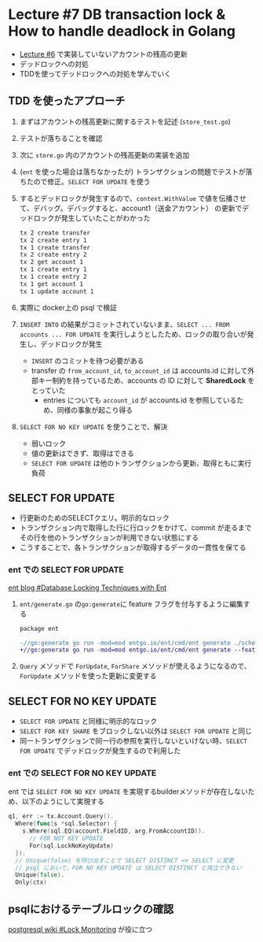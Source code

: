 # Lecture #7 DB transaction lock & How to handle deadlock in Golang

- [Lecture #6](./6.md) で実装していないアカウントの残高の更新
- デッドロックへの対処
- TDDを使ってデッドロックへの対処を学んでいく

## TDD を使ったアプローチ

1. まずはアカウントの残高更新に関するテストを記述 (`store_test.go`)
1. テストが落ちることを確認
1. 次に `store.go` 内のアカウントの残高更新の実装を追加
1. (`ent` を使った場合は落ちなかったが) トランザクションの問題でテストが落ちたので修正。`SELECT FOR UPDATE` を使う
1. するとデッドロックが発生するので、`context.WithValue` で値を伝播させて、デバッグ。デバッグすると、account1（送金アカウント） の更新でデッドロックが発生していたことがわかった

    ```bash
    tx 2 create transfer
    tx 2 create entry 1
    tx 1 create transfer
    tx 2 create entry 2
    tx 2 get account 1
    tx 1 create entry 1
    tx 1 create entry 2
    tx 1 get account 1
    tx 1 update account 1
    ```

1. 実際に docker上の psql で検証
1. `INSERT INTO` の結果がコミットされていないまま、`SELECT ... FROM accounts ... FOR UPDATE` を実行しようとしたため、ロックの取り合いが発生し、デッドロックが発生
    - `INSERT` のコミットを待つ必要がある
    - transfer の `from_account_id`, `to_account_id` は accounts.id に対して外部キー制約を持っているため、accounts の ID に対して __SharedLock__ をとっていた
      - entries についても `account_id` が accounts.id を参照しているため、同様の事象が起こり得る
1. `SELECT FOR NO KEY UPDATE` を使うことで、解決
    - 弱いロック
    - 値の更新はできず、取得はできる
    - `SELECT FOR UPDATE` は他のトランザクションから更新、取得ともに実行負荷

## SELECT FOR UPDATE

- 行更新のためのSELECTクエリ。明示的なロック
- トランザクション内で取得した行に行ロックをかけて、commit が走るまでその行を他のトランザクションが利用できない状態にする
- こうすることで、各トランザクションが取得するデータの一貫性を保てる

### ent での SELECT FOR UPDATE

[ent blog #Database Locking Techniques with Ent](https://entgo.io/ja/blog/2021/07/22/database-locking-techniques-with-ent/)

1. `ent/generate.go` の`go:generate`に feature フラグを付与するように編集する

    ```diff
    package ent

    -//go:generate go run -mod=mod entgo.io/ent/cmd/ent generate ./schema
    +//go:generate go run -mod=mod entgo.io/ent/cmd/ent generate --feature sql/lock ./schema
    ```

1. `Query` メソッドで `ForUpdate`, `ForShare` メソッドが使えるようになるので、`ForUpdate` メソッドを使った更新に変更する

## SELECT FOR NO KEY UPDATE

- `SELECT FOR UPDATE` と同様に明示的なロック
- `SELECT FOR KEY SHARE` をブロックしない以外は `SELECT FOR UPDATE` と同じ
- 同一トランザクションで同一行の参照を実行しないといけない時、`SELECT FOR UPDATE` でデッドロックが発生するので利用した

### ent での SELECT FOR NO KEY UPDATE

ent では `SELECT FOR NO KEY UPDATE` を実現するbuilderメソッドが存在しないため、以下のようにして実現する

```go
q1, err := tx.Account.Query().
  Where(func(s *sql.Selector) {
    s.Where(sql.EQ(account.FieldID, arg.FromAccountID)).
      // FOR NOT KEY UPDATE
      For(sql.LockNoKeyUpdate)
  }).
  // Unique(false) を呼び出すことで SELECT DISTINCT => SELECT に変更
  // psql において、FOR NO KEY UPDATE は SELECT DISTINCT と両立できない
  Unique(false).
  Only(ctx)
```

## psqlにおけるテーブルロックの確認

[postgresql wiki #Lock Monitoring](https://wiki.postgresql.org/wiki/Lock_Monitoring) が役に立つ
